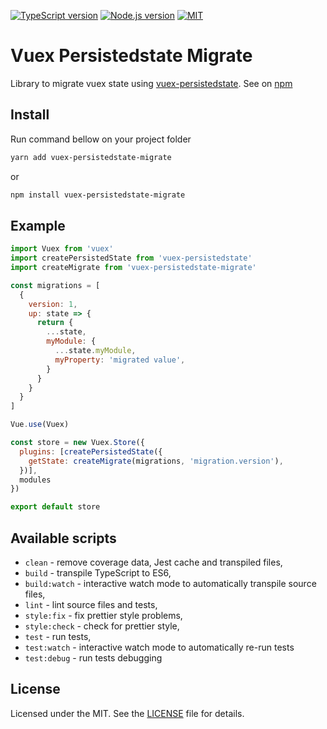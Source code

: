 [![TypeScript version][ts-badge]][typescript-42]
[![Node.js version][nodejs-badge]][nodejs]
[![MIT][license-badge]][LICENSE]

# Vuex Persistedstate Migrate

Library to migrate vuex state using [vuex-persistedstate][vuex-persistedstate].
See on [npm][npm-link]

## Install

Run command bellow on your project folder

```sh
yarn add vuex-persistedstate-migrate
```
or
```sh
npm install vuex-persistedstate-migrate
```

## Example
```js
import Vuex from 'vuex'
import createPersistedState from 'vuex-persistedstate'
import createMigrate from 'vuex-persistedstate-migrate'

const migrations = [
  {
    version: 1,
    up: state => {
      return {
        ...state,
        myModule: {
          ...state.myModule,
          myProperty: 'migrated value',
        }
      }
    }
  }
]

Vue.use(Vuex)

const store = new Vuex.Store({
  plugins: [createPersistedState({
    getState: createMigrate(migrations, 'migration.version'),
  })],
  modules
})

export default store
```

## Available scripts

+ `clean` - remove coverage data, Jest cache and transpiled files,
+ `build` - transpile TypeScript to ES6,
+ `build:watch` - interactive watch mode to automatically transpile source files,
+ `lint` - lint source files and tests,
+ `style:fix` - fix prettier style problems,
+ `style:check` - check for prettier style,
+ `test` - run tests,
+ `test:watch` - interactive watch mode to automatically re-run tests
+ `test:debug` - run tests debugging

## License
Licensed under the MIT. See the [LICENSE](https://github.com/grandchef/vuex-persistedstate-migrate/blob/master/LICENSE) file for details.

[vuex-persistedstate]: https://github.com/robinvdvleuten/vuex-persistedstate#readme
[ts-badge]: https://img.shields.io/badge/TypeScript-4.2-blue.svg
[nodejs-badge]: https://img.shields.io/badge/Node.js->=%2010-blue.svg
[nodejs]: https://nodejs.org/dist/latest-v10.x/docs/api/
[typescript]: https://www.typescriptlang.org/
[typescript-42]: https://www.typescriptlang.org/docs/handbook/release-notes/typescript-4-2.html
[license-badge]: https://img.shields.io/badge/license-MIT-blue.svg
[license]: https://github.com/grandchef/vuex-persistedstate-migrate/blob/master/LICENSE
[npm-link]: https://www.npmjs.com/package/vuex-persistedstate-migrate
